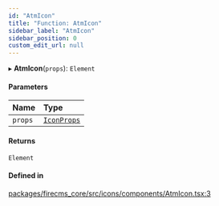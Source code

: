 ```yaml
---
id: "AtmIcon"
title: "Function: AtmIcon"
sidebar_label: "AtmIcon"
sidebar_position: 0
custom_edit_url: null
---
```


▸ **AtmIcon**(`props`): `Element`

#### Parameters

| Name | Type |
| :------ | :------ |
| `props` | [`IconProps`](../types/IconProps.md) |

#### Returns

`Element`

#### Defined in

[packages/firecms_core/src/icons/components/AtmIcon.tsx:3](https://github.com/FireCMSco/firecms/blob/d45f3739/packages/firecms_core/src/icons/components/AtmIcon.tsx#L3)
